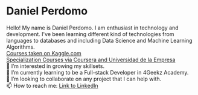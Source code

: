 <h1>Daniel Perdomo</h1>
Hello! My name is Daniel Perdomo. 
I am enthusiast in technology and development. 
I've been learning different kind of technologies from languages to databases and including Data Science and Machine Learning Algorithms. 
<br />
<a href="https://ibb.co/3rVPvxf">Courses taken on Kaggle.com</a>
<br />
<a href="https://ibb.co/gmNDVGm">Specialization Courses via Coursera and Universidad de la Empresa</a>
<br />
👀 I’m interested in growing my skillsets. 
<br />
🌱 I’m currently learning to be a Full-stack Developer in 4Geekz Academy.
<br />
💞️ I’m looking to collaborate on any project that I can help with.
<br />
📫 How to reach me: <a href="https://www.linkedin.com/in/perdomo-daniel/">Link to LinkedIn</a>
<br />
